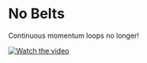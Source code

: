 # No Belts

Continuous momentum loops no longer!

[![Watch the video](https://www.youtube.com/watch?v=6mgQwzom0Xo/default.jpg)](https://www.youtube.com/watch?v=6mgQwzom0Xo)


